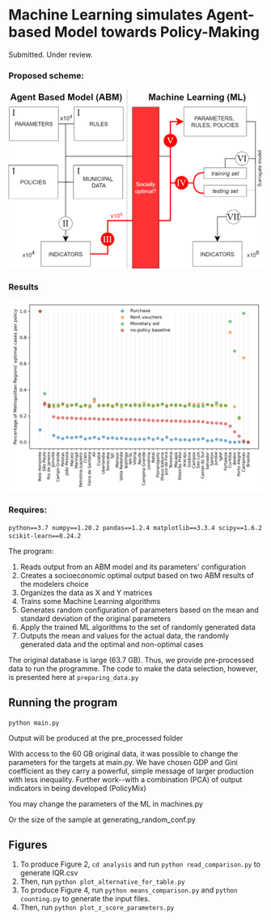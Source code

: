 # Machine Learning simulates Agent-based Model towards Policy-Making

Submitted. Under review.

### Proposed scheme:

![](analysis/Model_Proposal.png)

### Results

![](analysis/graph_sorted_POLICIES_no_policy.png)



### Requires:

````angular2html
python==3.7 numpy==1.20.2 pandas==1.2.4 matplotlib==3.3.4 scipy==1.6.2 scikit-learn==0.24.2
````

The program:

1. Reads output from an ABM model and its parameters' configuration
2. Creates a socioeconomic optimal output based on two ABM results of the modelers choice
3. Organizes the data as X and Y matrices
4. Trains some Machine Learning algorithms
5. Generates random configuration of parameters based on the mean and standard deviation of the original parameters
6. Apply the trained ML algorithms to the set of randomly generated data
7. Outputs the mean and values for the actual data, the randomly generated data and the optimal and non-optimal cases

The original database is large (63.7 GB). 
Thus, we provide pre-processed data to run the programme. 
The code to make the data selection, however, is presented here at `preparing_data.py`

## Running the program
`python main.py`

Output will be produced at the pre_processed folder

With access to the 60 GB original data, it was possible to change the parameters for the targets at main.py. 
We have chosen GDP and Gini coefficient as they carry a powerful, simple message of larger production with less inequality.
Further work--with a combination (PCA) of output indicators in being developed (PolicyMix)

You may change the parameters of the ML in machines.py

Or the size of the sample at generating_random_conf.py

## Figures
1. To produce Figure 2, `cd analysis` and run `python read_comparison.py` to generate IQR.csv
2. Then, run `python plot_alternative_for_table.py`
3. To produce Figure 4, run `python means_comparison.py` and `python counting.py` to generate the input files.
4. Then, run `python plot_z_score_parameters.py`